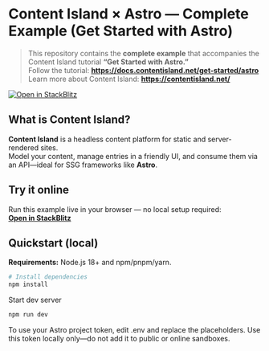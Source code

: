 # Content Island × Astro — Complete Example (Get Started with Astro)

> This repository contains the **complete example** that accompanies the Content Island tutorial **“Get Started with Astro.”**  
> Follow the tutorial: **https://docs.contentisland.net/get-started/astro**  
> Learn more about Content Island: **https://contentisland.net/**

[![Open in StackBlitz](https://developer.stackblitz.com/img/open_in_stackblitz.svg)](https://stackblitz.com/github/content-island/sandbox-blog-site?file=README.md)

## What is Content Island?
**Content Island** is a headless content platform for static and server-rendered sites.  
Model your content, manage entries in a friendly UI, and consume them via an API—ideal for SSG frameworks like **Astro**.

## Try it online
Run this example live in your browser — no local setup required:  
**[Open in StackBlitz](https://stackblitz.com/github/content-island/sandbox-blog-site?file=README.md)**

## Quickstart (local)

**Requirements:** Node.js 18+ and npm/pnpm/yarn.

```bash
# Install dependencies
npm install
```

Start dev server

```bash
npm run dev
```

To use your Astro project token, edit .env and replace the placeholders. Use this token locally only—do not add it to public or online sandboxes.